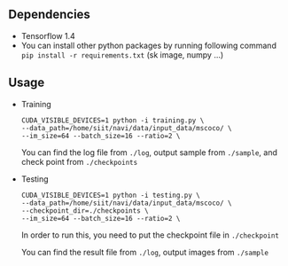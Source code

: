 ## Dependencies

- Tensorflow 1.4
- You can install other python packages by running following command
  `pip install -r requirements.txt` 
  (sk image, numpy ...)



## Usage

- Training

    ```shell
    CUDA_VISIBLE_DEVICES=1 python -i training.py \
    --data_path=/home/siit/navi/data/input_data/mscoco/ \
    --im_size=64 --batch_size=16 --ratio=2 \
    ```

    You can find the log file from `./log`, output sample from `./sample`, and check point from `./checkpoints` 

- Testing 

    ```shell
    CUDA_VISIBLE_DEVICES=1 python -i testing.py \
    --data_path=/home/siit/navi/data/input_data/mscoco/ \
    --checkpoint_dir=./checkpoints \
    --im_size=64 --batch_size=16 --ratio=2 \
    ```

    In order to run this, you need to put the checkpoint file in `./checkpoint`

    You can find the result file from `./log`, output images from `./sample`


